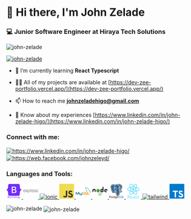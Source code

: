<h1 align="left">👋 Hi there, I'm John Zelade</h1>
<h3 align="left">💻 Junior Software Engineer at Hiraya Tech Solutions</h3>

<p align="left"> <img src="https://komarev.com/ghpvc/?username=john-zelade&label=Profile%20views&color=0e75b6&style=flat" alt="john-zelade" /> </p>

<p align="left"> <a href="https://github.com/ryo-ma/github-profile-trophy"><img src="https://github-profile-trophy.vercel.app/?username=john-zelade" alt="john-zelade" /></a> </p>

- 🌱 I’m currently learning **React Typescript**

- 👨‍💻 All of my projects are available at [https://dev-zee-portfolio.vercel.app/](https://dev-zee-portfolio.vercel.app/)

- 📫 How to reach me **johnzeladehigo@gmail.com**

- 📄 Know about my experiences [https://www.linkedin.com/in/john-zelade-higo/](https://www.linkedin.com/in/john-zelade-higo/)

<h3 align="left">Connect with me:</h3>
<p align="left">
<a href="https://linkedin.com/in/https://www.linkedin.com/in/john-zelade-higo/" target="blank"><img align="center" src="https://raw.githubusercontent.com/rahuldkjain/github-profile-readme-generator/master/src/images/icons/Social/linked-in-alt.svg" alt="https://www.linkedin.com/in/john-zelade-higo/" height="30" width="40" /></a>
<a href="https://fb.com/https://web.facebook.com/johnzeleyd/" target="blank"><img align="center" src="https://raw.githubusercontent.com/rahuldkjain/github-profile-readme-generator/master/src/images/icons/Social/facebook.svg" alt="https://web.facebook.com/johnzeleyd/" height="30" width="40" /></a>
</p>

<h3 align="left">Languages and Tools:</h3>
<p align="left"> <a href="https://getbootstrap.com" target="_blank" rel="noreferrer"> <img src="https://raw.githubusercontent.com/devicons/devicon/master/icons/bootstrap/bootstrap-plain-wordmark.svg" alt="bootstrap" width="40" height="40"/> </a> <a href="https://expressjs.com" target="_blank" rel="noreferrer"> <img src="https://raw.githubusercontent.com/devicons/devicon/master/icons/express/express-original-wordmark.svg" alt="express" width="40" height="40"/> </a> <a href="https://ionicframework.com" target="_blank" rel="noreferrer"> <img src="https://upload.wikimedia.org/wikipedia/commons/d/d1/Ionic_Logo.svg" alt="ionic" width="40" height="40"/> </a> <a href="https://developer.mozilla.org/en-US/docs/Web/JavaScript" target="_blank" rel="noreferrer"> <img src="https://raw.githubusercontent.com/devicons/devicon/master/icons/javascript/javascript-original.svg" alt="javascript" width="40" height="40"/> </a> <a href="https://www.mysql.com/" target="_blank" rel="noreferrer"> <img src="https://raw.githubusercontent.com/devicons/devicon/master/icons/mysql/mysql-original-wordmark.svg" alt="mysql" width="40" height="40"/> </a> <a href="https://nodejs.org" target="_blank" rel="noreferrer"> <img src="https://raw.githubusercontent.com/devicons/devicon/master/icons/nodejs/nodejs-original-wordmark.svg" alt="nodejs" width="40" height="40"/> </a> <a href="https://www.postgresql.org" target="_blank" rel="noreferrer"> <img src="https://raw.githubusercontent.com/devicons/devicon/master/icons/postgresql/postgresql-original-wordmark.svg" alt="postgresql" width="40" height="40"/> </a> <a href="https://reactjs.org/" target="_blank" rel="noreferrer"> <img src="https://raw.githubusercontent.com/devicons/devicon/master/icons/react/react-original-wordmark.svg" alt="react" width="40" height="40"/> </a> <a href="https://tailwindcss.com/" target="_blank" rel="noreferrer"> <img src="https://www.vectorlogo.zone/logos/tailwindcss/tailwindcss-icon.svg" alt="tailwind" width="40" height="40"/> </a> <a href="https://www.typescriptlang.org/" target="_blank" rel="noreferrer"> <img src="https://raw.githubusercontent.com/devicons/devicon/master/icons/typescript/typescript-original.svg" alt="typescript" width="40" height="40"/> </a> </p>

<p><img align="left" src="https://github-readme-stats.vercel.app/api/top-langs?username=john-zelade&show_icons=true&locale=en&layout=compact" alt="john-zelade" /></p>

<p>&nbsp;<img align="center" src="https://github-readme-stats.vercel.app/api?username=john-zelade&show_icons=true&locale=en" alt="john-zelade" /></p>

